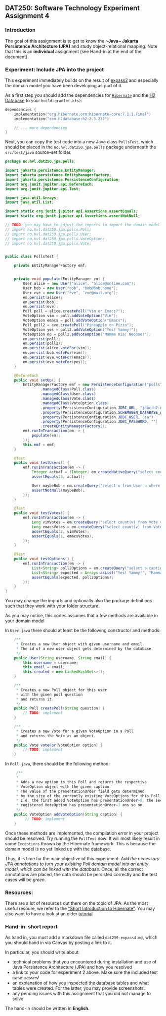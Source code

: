 ## DAT250: Software Technology Experiment Assignment 4

### Introduction

The goal of this assignment is to get to know the **~Java~ Jakarta Persistence Architecture (JPA)** and study object-relational mapping.
Note that this is an **individual** assignment (see Hand-in at the end of the document).

### Experiment: Include JPA into the project

This experiment immediately builds on the result of [expass2](./expass2.md) and especially the domain model you have been 
developing as part of it.


As a first step you should add the dependencies for [`Hibernate`](https://mvnrepository.com/artifact/org.hibernate.orm/hibernate-core) and the [H2 Database](https://mvnrepository.com/artifact/com.h2database/h2/2.3.232)
to your `build.gradle(.kts)`:

```kotlin 
dependencies {
    implementation("org.hibernate.orm:hibernate-core:7.1.1.Final")
    implementation("com.h2database:h2:2.3.232")

    // ... more dependencies
}
```

Next, you can copy the test code into a new Java class `PollsTest`, which should be placed in the `no.hvl.dat250.jpa.polls` package underneath
the `src/test/java` source-set folder.

```java
package no.hvl.dat250.jpa.polls;

import jakarta.persistence.EntityManager;
import jakarta.persistence.EntityManagerFactory;
import jakarta.persistence.PersistenceConfiguration;
import org.junit.jupiter.api.BeforeEach;
import org.junit.jupiter.api.Test;

import java.util.Arrays;
import java.util.List;

import static org.junit.jupiter.api.Assertions.assertEquals;
import static org.junit.jupiter.api.Assertions.assertNotNull;

// TODO: you may have to adjust the imports to import the domain model entities
// import no.hvl.dat250.jpa.polls.Poll;
// import no.hvl.dat250.jpa.polls.User;
// import no.hvl.dat250.jpa.polls.VoteOption;
// import no.hvl.dat250.jpa.polls.Vote;


public class PollsTest {

    private EntityManagerFactory emf;


    private void populate(EntityManager em) {
        User alice = new User("alice", "alice@online.com");
        User bob = new User("bob", "bob@bob.home");
        User eve = new User("eve", "eve@mail.org");
        em.persist(alice);
        em.persist(bob);
        em.persist(eve);
        Poll poll = alice.createPoll("Vim or Emacs?");
        VoteOption vim = poll.addVoteOption("Vim");
        VoteOption emacs = poll.addVoteOption("Emacs");
        Poll poll2 = eve.createPoll("Pineapple on Pizza");
        VoteOption yes = poll2.addVoteOption("Yes! Yammy!");
        VoteOption no = poll2.addVoteOption("Mamma mia: Nooooo!");
        em.persist(poll);
        em.persist(poll2);
        em.persist(alice.voteFor(vim));
        em.persist(bob.voteFor(vim));
        em.persist(eve.voteFor(emacs));
        em.persist(eve.voteFor(yes));
    }

    @BeforeEach
    public void setUp() {
        EntityManagerFactory emf = new PersistenceConfiguration("polls")
                .managedClass(Poll.class)
                .managedClass(User.class)
                .managedClass(Vote.class)
                .managedClass(VoteOption.class)
                .property(PersistenceConfiguration.JDBC_URL, "jdbc:h2:mem:polls")
                .property(PersistenceConfiguration.SCHEMAGEN_DATABASE_ACTION, "drop-and-create")
                .property(PersistenceConfiguration.JDBC_USER, "sa")
                .property(PersistenceConfiguration.JDBC_PASSWORD, "")
                .createEntityManagerFactory();
        emf.runInTransaction(em -> {
            populate(em);
        });
        this.emf = emf;
    }

    @Test
    public void testUsers() {
        emf.runInTransaction(em -> {
            Integer actual = (Integer) em.createNativeQuery("select count(id) from users", Integer.class).getSingleResult();
            assertEquals(3, actual);

            User maybeBob = em.createQuery("select u from User u where u.username like 'bob'", User.class).getSingleResultOrNull();
            assertNotNull(maybeBob);
        });
    }

    @Test
    public void testVotes() {
        emf.runInTransaction(em -> {
            Long vimVotes = em.createQuery("select count(v) from Vote v join v.votesOn as o join o.poll as p join p.createdBy u where u.email = :mail and o.presentationOrder = :order", Long.class).setParameter("mail", "alice@online.com").setParameter("order", 0).getSingleResult();
            Long emacsVotes = em.createQuery("select count(v) from Vote v join v.votesOn as o join o.poll as p join p.createdBy u where u.email = :mail and o.presentationOrder = :order", Long.class).setParameter("mail", "alice@online.com").setParameter("order", 1).getSingleResult();
            assertEquals(2, vimVotes);
            assertEquals(1, emacsVotes);
        });
    }

    @Test
    public void testOptions() {
        emf.runInTransaction(em -> {
            List<String> poll2Options = em.createQuery("select o.caption from Poll p join p.options o join p.createdBy u where u.email = :mail order by o.presentationOrder", String.class).setParameter("mail", "eve@mail.org").getResultList();
            List<String> expected = Arrays.asList("Yes! Yammy!", "Mamma mia: Nooooo!");
            assertEquals(expected, poll2Options);
        });
    }
}

```

You may change the imports and optionally also the package definitions such that they work with your folder structure.

As you may notice, this codes assumes that a few methods are available in your domain model

In `User.java` there should at least be the following constructor and methods:
```java
    /**
     * Creates a new User object with given username and email.
     * The id of a new user object gets determined by the database.
     */
    public User(String username, String email) {
        this.username = username;
        this.email = email;
        this.created = new LinkedHashSet<>();
    }

    /**
     * Creates a new Poll object for this user
     * with the given poll question
     * and returns it.
     */
    public Poll createPoll(String question) {
        // TODO: implement
    }

    /**
     * Creates a new Vote for a given VoteOption in a Poll
     * and returns the Vote as an object.
     */
    public Vote voteFor(VoteOption option) {
        // TODO: implement
    }
```
In `Poll.java`, there should be the following method:
```java
     /**
     *
     * Adds a new option to this Poll and returns the respective
     * VoteOption object with the given caption.
     * The value of the presentationOrder field gets determined
     * by the size of the currently existing VoteOptions for this Poll.
     * I.e. the first added VoteOption has presentationOrder=0, the secondly
     * registered VoteOption has presentationOrder=1 ans so on.
     */
    public VoteOption addVoteOption(String caption) {
         // TODO: implement
    }
```
Once these methods are implemented, the compilation error in your project should be resolved.
Try running the `PollTest` now! It will most likely result in some `Exceptions` thrown by 
the Hibernate framework. This is because the domain model is no yet linked up with the database.

Thus, it is time for the main objective of this experiment: _Add the necessary JPA annotations to turn your
exisiting Poll domain model into an entity model, which can be linked with the database_.
Once, all the correct annotations are placed, the data should be persisted correctly and the test cases will be _green_.

### Resources:

There are a lot of resources out there on the topic of JPA.
As the most useful resoure, we refer to the ["Short Introduction to Hibernate"](https://docs.jboss.org/hibernate/orm/7.1/introduction/html_single/Hibernate_Introduction.html).
You may also want to have a look at an older [tutorial](https://github.com/webminz/dat250-jpa-tutorial)




### Hand-in: short report

As hand in, you must add a markdown file called `dat250-expass4.md`, which you should hand in via Canvas by posting a link to it.

In particular, you should write about:

- technical problems that you encountered during installation and use of Java Persistence Architecture (JPA) and how you resolved
- a link to your code for experiment 2 above. Make sure the included test case passes!
- an explanation of how you inspected the database tables and what tables were created. For the latter, you may provide screenshots.
- any pending issues with this assignment that you did not manage to solve

The hand-in should be written in **English**.
